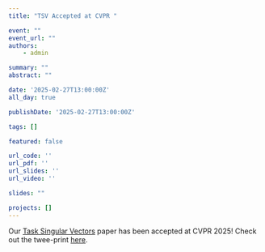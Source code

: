 ```yaml
---
title: "TSV Accepted at CVPR "

event: ""
event_url: ""
authors:
    - admin

summary: ""
abstract: ""

date: '2025-02-27T13:00:00Z'
all_day: true

publishDate: '2025-02-27T13:00:00Z'

tags: []

featured: false

url_code: ''
url_pdf: ''
url_slides: ''
url_video: ''

slides: ""

projects: []
---
```

Our [Task Singular Vectors](https://arxiv.org/abs/2405.17897) paper has been accepted at CVPR 2025! Check out the twee-print [here](https://x.com/DonatoCrisosto1/status/1877014891195715624).
